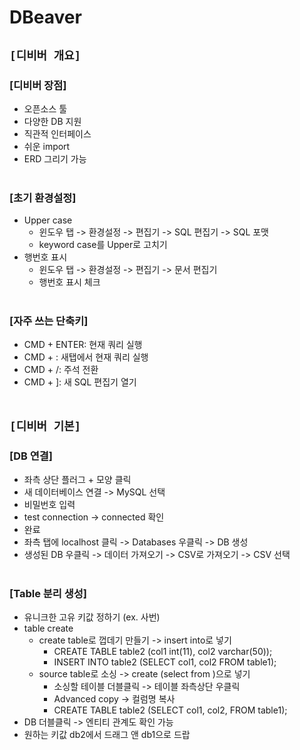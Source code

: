 # DBeaver

## `[디비버 개요]`

### [디비버 장점]
* 오픈소스 툴
* 다양한 DB 지원
* 직관적 인터페이스
* 쉬운 import
* ERD 그리기 가능
<br><br>

### [초기 환경설정]
* Upper case
    * 윈도우 탭 -> 환경설정 -> 편집기 -> SQL 편집기 -> SQL 포맷
    * keyword case를 Upper로 고치기
* 행번호 표시
    * 윈도우 탭 -> 환경설정 -> 편집기 -> 문서 편집기
    * 행번호 표시 체크
<br><br>

### [자주 쓰는 단축키]
* CMD + ENTER: 현재 쿼리 실행
* CMD + \: 새탭에서 현재 쿼리 실행
* CMD + /: 주석 전환
* CMD + ]: 새 SQL 편집기 열기
<br><br>



## `[디비버 기본]`

### [DB 연결]
* 좌측 상단 플러그 + 모양 클릭
* 새 데이터베이스 연결 -> MySQL 선택
* 비밀번호 입력
* test connection -> connected 확인
* 완료
* 좌측 탭에 localhost 클릭 -> Databases 우클릭 -> DB 생성
* 생성된 DB 우클릭 -> 데이터 가져오기 -> CSV로 가져오기 -> CSV 선택
<br><br>

### [Table 분리 생성]
* 유니크한 고유 키값 정하기 (ex. 사번)
* table create
    * create table로 껍데기 만들기 -> insert into로 넣기
        * CREATE TABLE table2 (col1 int(11), col2 varchar(50));
        * INSERT INTO table2 (SELECT col1, col2 FROM table1);
    * source table로 소싱 -> create (select from )으로 넣기
        * 소싱할 테이블 더블클릭 -> 테이블 좌측상단 우클릭
        * Advanced copy -> 컬럼명 복사
        * CREATE TABLE table2 (SELECT col1, col2, FROM table1);
* DB 더블클릭 -> 엔티티 관계도 확인 가능
* 원하는 키값 db2에서 드래그 앤 db1으로 드랍
<br><br>






